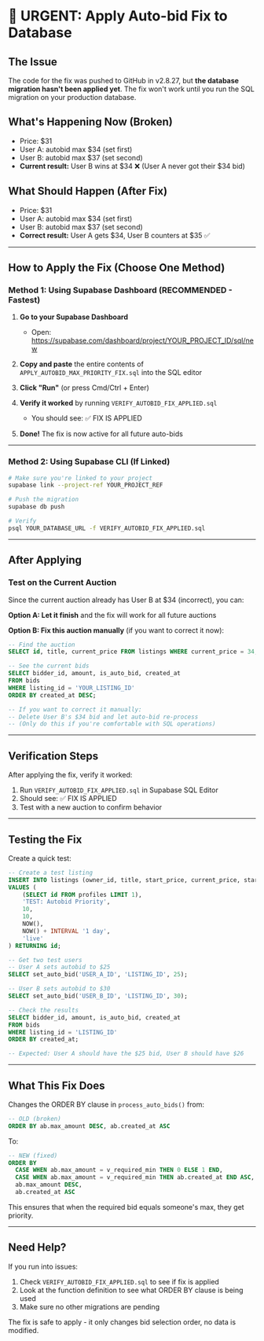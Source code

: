 # 🚨 URGENT: Apply Auto-bid Fix to Database

## The Issue

The code for the fix was pushed to GitHub in v2.8.27, but **the database migration hasn't been applied yet**. The fix won't work until you run the SQL migration on your production database.

## What's Happening Now (Broken)

- Price: $31
- User A: autobid max $34 (set first)
- User B: autobid max $37 (set second)
- **Current result:** User B wins at $34 ❌ (User A never got their $34 bid)

## What Should Happen (After Fix)

- Price: $31
- User A: autobid max $34 (set first)
- User B: autobid max $37 (set second)
- **Correct result:** User A gets $34, User B counters at $35 ✅

---

## How to Apply the Fix (Choose One Method)

### Method 1: Using Supabase Dashboard (RECOMMENDED - Fastest)

1. **Go to your Supabase Dashboard**
   - Open: https://supabase.com/dashboard/project/YOUR_PROJECT_ID/sql/new

2. **Copy and paste** the entire contents of `APPLY_AUTOBID_MAX_PRIORITY_FIX.sql` into the SQL editor

3. **Click "Run"** (or press Cmd/Ctrl + Enter)

4. **Verify it worked** by running `VERIFY_AUTOBID_FIX_APPLIED.sql`
   - You should see: ✅ FIX IS APPLIED

5. **Done!** The fix is now active for all future auto-bids

---

### Method 2: Using Supabase CLI (If Linked)

```bash
# Make sure you're linked to your project
supabase link --project-ref YOUR_PROJECT_REF

# Push the migration
supabase db push

# Verify
psql YOUR_DATABASE_URL -f VERIFY_AUTOBID_FIX_APPLIED.sql
```

---

## After Applying

### Test on the Current Auction

Since the current auction already has User B at $34 (incorrect), you can:

**Option A: Let it finish** and the fix will work for all future auctions

**Option B: Fix this auction manually** (if you want to correct it now):

```sql
-- Find the auction
SELECT id, title, current_price FROM listings WHERE current_price = 34;

-- See the current bids
SELECT bidder_id, amount, is_auto_bid, created_at 
FROM bids 
WHERE listing_id = 'YOUR_LISTING_ID'
ORDER BY created_at DESC;

-- If you want to correct it manually:
-- Delete User B's $34 bid and let auto-bid re-process
-- (Only do this if you're comfortable with SQL operations)
```

---

## Verification Steps

After applying the fix, verify it worked:

1. Run `VERIFY_AUTOBID_FIX_APPLIED.sql` in Supabase SQL Editor
2. Should see: ✅ FIX IS APPLIED
3. Test with a new auction to confirm behavior

---

## Testing the Fix

Create a quick test:

```sql
-- Create a test listing
INSERT INTO listings (owner_id, title, start_price, current_price, start_time, end_time, status)
VALUES (
    (SELECT id FROM profiles LIMIT 1),
    'TEST: Autobid Priority',
    10,
    10,
    NOW(),
    NOW() + INTERVAL '1 day',
    'live'
) RETURNING id;

-- Get two test users
-- User A sets autobid to $25
SELECT set_auto_bid('USER_A_ID', 'LISTING_ID', 25);

-- User B sets autobid to $30
SELECT set_auto_bid('USER_B_ID', 'LISTING_ID', 30);

-- Check the results
SELECT bidder_id, amount, is_auto_bid, created_at
FROM bids
WHERE listing_id = 'LISTING_ID'
ORDER BY created_at;

-- Expected: User A should have the $25 bid, User B should have $26
```

---

## What This Fix Does

Changes the ORDER BY clause in `process_auto_bids()` from:

```sql
-- OLD (broken)
ORDER BY ab.max_amount DESC, ab.created_at ASC
```

To:

```sql
-- NEW (fixed)
ORDER BY 
  CASE WHEN ab.max_amount = v_required_min THEN 0 ELSE 1 END,
  CASE WHEN ab.max_amount = v_required_min THEN ab.created_at END ASC,
  ab.max_amount DESC,
  ab.created_at ASC
```

This ensures that when the required bid equals someone's max, they get priority.

---

## Need Help?

If you run into issues:

1. Check `VERIFY_AUTOBID_FIX_APPLIED.sql` to see if fix is applied
2. Look at the function definition to see what ORDER BY clause is being used
3. Make sure no other migrations are pending

The fix is safe to apply - it only changes bid selection order, no data is modified.

